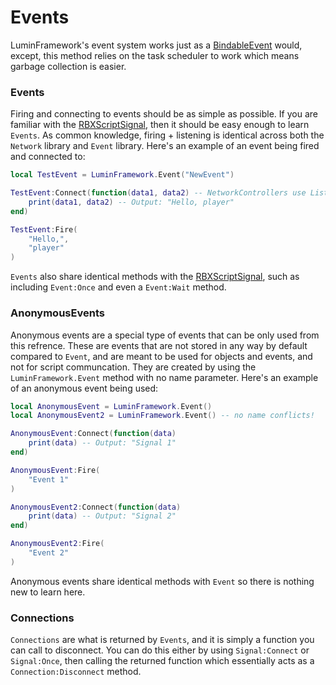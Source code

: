 # Events

LuminFramework's event system works just as a [BindableEvent](https://create.roblox.com/docs/reference/engine/classes/BindableEvent) would, except, this method relies on the task scheduler to work which means garbage collection is easier.

### Events

Firing and connecting to events should be as simple as possible. If you are familiar with the [RBXScriptSignal](https://create.roblox.com/docs/reference/engine/datatypes/RBXScriptSignal), then it should be easy enough to learn `Events`. As common knowledge, firing + listening is identical across both the `Network` library and `Event` library. Here's an example of an event being fired and connected to:

```lua
local TestEvent = LuminFramework.Event("NewEvent")

TestEvent:Connect(function(data1, data2) -- NetworkControllers use Listen instead of Connect!
    print(data1, data2) -- Output: "Hello, player"
end)

TestEvent:Fire(
    "Hello,",
    "player"
)
```

`Events` also share identical methods with the [RBXScriptSignal](https://create.roblox.com/docs/reference/engine/datatypes/RBXScriptSignal), such as including `Event:Once` and even a `Event:Wait` method.

### AnonymousEvents
Anonymous events are a special type of events that can be only used from this refrence. These are events that are not stored in any way by default compared to `Event`, and are meant to be used for objects and events, and not for script communcation. They are created by using the `LuminFramework.Event` method with no name parameter. Here's an example of an anonymous event being used:

```lua
local AnonymousEvent = LuminFramework.Event()
local AnonymousEvent2 = LuminFramework.Event() -- no name conflicts!

AnonymousEvent:Connect(function(data)
    print(data) -- Output: "Signal 1"
end)

AnonymousEvent:Fire(
    "Event 1"
)

AnonymousEvent2:Connect(function(data)
    print(data) -- Output: "Signal 2"
end)

AnonymousEvent2:Fire(
    "Event 2"
)
```

Anonymous events share identical methods with `Event` so there is nothing new to learn here. 

### Connections

`Connections` are what is returned by `Events`, and it is simply a function you can call to disconnect. You can do this either by using `Signal:Connect` or `Signal:Once`, then calling the returned function which essentially acts as a `Connection:Disconnect` method.